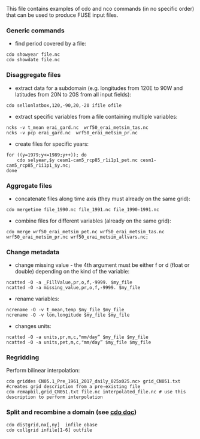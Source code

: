 This file contains examples of cdo and nco commands (in no specific order) that can be used to produce FUSE input files.

### Generic commands

* find period covered by a file:
```
cdo showyear file.nc
cdo showdate file.nc
```

### Disaggregate files

* extract data for a subdomain (e.g. longitudes from 120E to 90W and latitudes from 20N to 20S from all input fields):
```
cdo sellonlatbox,120,-90,20,-20 ifile ofile
```

* extract specific variables from a file containing multiple variables:
```
ncks -v t_mean erai_gard.nc  wrf50_erai_metsim_tas.nc
ncks -v pcp erai_gard.nc  wrf50_erai_metsim_pr.nc
```

* create files for specific years:
```
for ((y=1979;y<=1989;y++)); do
    cdo selyear,$y cesm1-cam5_rcp85_r1i1p1_pet.nc cesm1-cam5_rcp85_r1i1p1_$y.nc;
done
```

### Aggregate files

* concatenate files along time axis (they must already on the same grid):
```
cdo mergetime file_1990.nc file_1991.nc file_1990-1991.nc
```

* combine files for different variables (already on the same grid):
```
cdo merge wrf50_erai_metsim_pet.nc wrf50_erai_metsim_tas.nc wrf50_erai_metsim_pr.nc wrf50_erai_metsim_allvars.nc;
```

### Change metadata

* change missing value - the 4th argument must be either f or d (float or double) depending on the kind of the variable:
```
ncatted -O -a _FillValue,pr,o,f,-9999. $my_file
ncatted -O -a missing_value,pr,o,f,-9999. $my_file
```

* rename variables:
```
ncrename -O -v t_mean,temp $my_file $my_file
ncrename -O -v lon,longitude $my_file $my_file
```
* changes units:
```
ncatted -O -a units,pr,m,c,"mm/day” $my_file $my_file
ncatted -O -a units,pet,m,c,"mm/day” $my_file $my_file
```

### Regridding

Perform bilinear interpolation:
```
cdo griddes CN05.1_Pre_1961_2017_daily_025x025.nc> grid_CN051.txt  #creates grid description from a pre-existing file
cdo remapbil,grid_CN051.txt file.nc interpolated_file.nc # use this description to perform interpolation
```

### Split and recombine a domain (see [cdo doc](https://code.mpimet.mpg.de/projects/cdo/embedded/index.html#x1-1340002.2.12)) 
```
cdo distgrid,nx[,ny]  infile obase
cdo collgrid infile[1-6] outfile
```
